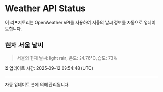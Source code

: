
# Weather API Status

이 리포지토리는 OpenWeather API를 사용하여 서울의 날씨 정보를 자동으로 업데이트합니다.

## 현재 서울 날씨
> 서울의 현재 날씨: light rain, 온도: 24.76°C, 습도: 73%

⏳ 업데이트 시간: 2025-09-12 09:54:48 (UTC)

---
자동 업데이트 봇에 의해 관리됩니다.
